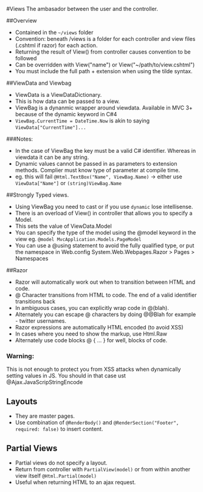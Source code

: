 #Views
The ambasador between the user and the controller.

 ##Overview
  - Contained in the `~/views` folder
  - Convention: beneath /views is a folder for each controller and view files (.cshtml if razor) for each action.
  - Returning the result of View() from controller causes convention to be followed
  - Can be overridden with View("name") or View("~/path/to/view.cshtml")
  - You must include the full path + extension when using the tilde syntax.
 
 ##ViewData and Viewbag
  - ViewData is a ViewDataDictionary. 
  - This is how data can be passed to a view.
  - ViewBag is a dynanmic wrapper around viewdata. Available in MVC 3+ because of the dynamic keyword in C#4
  - `ViewBag.CurrentTime = DateTime.Now` is akin to saying `ViewData["CurrentTime"]...`
 
 ###Notes:
  - In the case of ViewBag the key must be a valid C# identifier. Whereas in viewdata it can be any string.
  - Dynamic values cannot be passed in as parameters to extension methods. Complier must know type of parameter at compile time.
  - eg. this will fail `@Html.TextBox("Name", ViewBag.Name)` -> either use `ViewData["Name"]` or `(string)ViewBag.Name`
  
 ##Strongly Typed views.
  - Using ViewBag you need to cast or if you use `dynamic` lose intellisense.
  - There is an overload of View() in controller that allows you to specify a Model.
  - This sets the value of ViewData.Model
  - You can specify the type of the model using the @model keyword in the view eg. `@model MvcApplication.Models.PageModel`
  - You can use a @using statement to avoid the fully qualified type, or put the namespace in Web.config System.Web.Webpages.Razor > Pages > Namespaces
  
 ##Razor
  - Razor will automatically work out when to transition between HTML and code.
  - @ Character transitions from HTML to code. The end of a valid identifier transitions back
  - In ambiguous cases, you can explicitly wrap code in @(blah).
  - Alternately you can escape @ characters by doing @@Blah for example - twitter usernames.
  - Razor expressions are automatically HTML encoded (to avoid XSS)
  - In cases where you need to show the markup, use Html.Raw  
  - Alternately use code blocks @ { ... } for well, blocks of code.
  
 ### Warning:
  This is not enough to protect you from XSS attacks when dynamically setting values in JS. You should in that case ust @Ajax.JavaScripStringEncode
  
 ## Layouts
  - They are master pages.
  - Use combination of `@RenderBody()` and `@RenderSection("Footer", required: false)` to insert content.
  
 ## Partial Views
  - Partial views do not specify a layout.
  - Return from controller with `PartialView(model)` or from within another view itself `@Html.Partial(model)`
  - Useful when returning HTML to an ajax request.